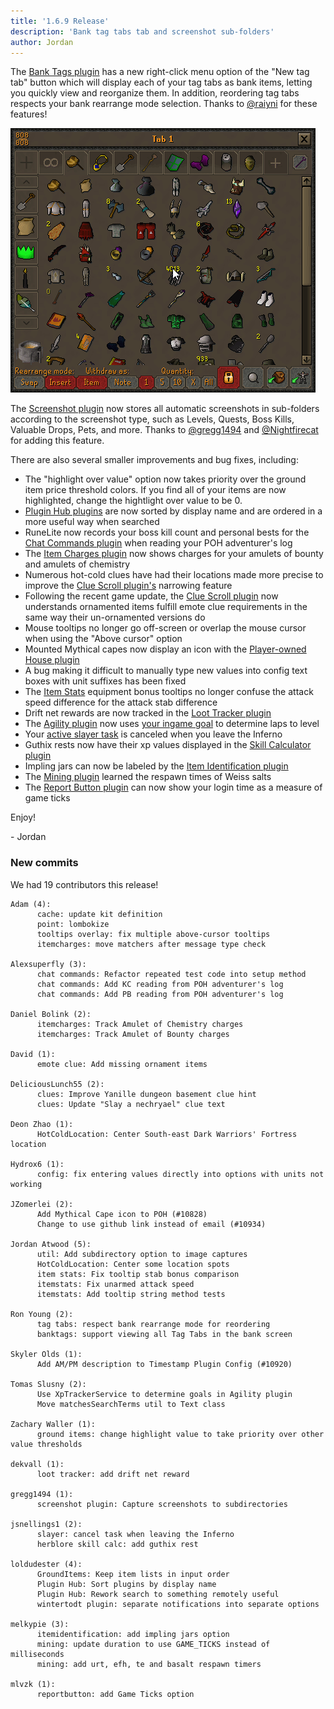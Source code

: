 ```yaml
---
title: '1.6.9 Release'
description: 'Bank tag tabs tab and screenshot sub-folders'
author: Jordan
---
```


The [Bank Tags plugin](https://github.com/runelite/runelite/wiki/Bank-Tags) has a new right-click
menu option of the "New tag tab" button which will display each of your tag tabs as bank items,
letting you quickly view and reorganize them. In addition, reordering tag tabs respects your bank
rearrange mode selection. Thanks to [@raiyni](https://github.com/raiyni) for these features!

![Bank tag tabs tab demonstration](/img/blog/1.6.9-Release/bank-tag-tabs-tab.gif)

The [Screenshot plugin](https://github.com/runelite/runelite/wiki/Screenshot) now stores all
automatic screenshots in sub-folders according to the screenshot type, such as Levels, Quests,
Boss Kills, Valuable Drops, Pets, and more. Thanks to [@gregg1494](https://github.com/gregg1494)
and [@Nightfirecat](https://github.com/nightfirecat) for adding this feature.

There are also several smaller improvements and bug fixes, including:

- The "highlight over value" option now takes priority over the ground item price threshold colors. If you find all of your items are now highlighted, change the hightlight over value to be 0.
- [Plugin Hub plugins](https://github.com/runelite/runelite/wiki/Information-about-the-Plugin-Hub)
  are now sorted by display name and are ordered in a more useful way when searched
- RuneLite now records your boss kill count and personal bests for the [Chat Commands
  plugin](https://github.com/runelite/runelite/wiki/Chat-Commands) when reading your POH
  adventurer's log
- The [Item Charges plugin](https://github.com/runelite/runelite/wiki/Item-Charges) now shows
  charges for your amulets of bounty and amulets of chemistry
- Numerous hot-cold clues have had their locations made more precise to improve the [Clue Scroll
  plugin's](https://github.com/runelite/runelite/wiki/Clue-Scroll) narrowing feature
- Following the recent game update, the [Clue Scroll
  plugin](https://github.com/runelite/runelite/wiki/Clue-Scroll) now understands ornamented items
  fulfill emote clue requirements in the same way their un-ornamented versions do
- Mouse tooltips no longer go off-screen or overlap the mouse cursor when using the "Above cursor"
  option
- Mounted Mythical capes now display an icon with the [Player-owned House
  plugin](https://github.com/runelite/runelite/wiki/Player-owned-House)
- A bug making it difficult to manually type new values into config text boxes with unit suffixes
  has been fixed
- The [Item Stats](https://github.com/runelite/runelite/wiki/Item-Stats) equipment bonus tooltips no
  longer confuse the attack speed difference for the attack stab difference
- Drift net rewards are now tracked in the [Loot Tracker
  plugin](https://github.com/runelite/runelite/wiki/Loot-Tracker)
- The [Agility plugin](https://github.com/runelite/runelite/wiki/Agility) now uses [your ingame
  goal](https://github.com/runelite/runelite/wiki/XP-Drop#goals) to determine laps to level
- Your [active slayer task](https://github.com/runelite/runelite/wiki/Slayer) is canceled when you
  leave the Inferno
- Guthix rests now have their xp values displayed in the [Skill Calculator
  plugin](https://github.com/runelite/runelite/wiki/Skill-Calculator)
- Impling jars can now be labeled by the [Item Identification
  plugin](https://github.com/runelite/runelite/wiki/Item-Identification)
- The [Mining plugin](https://github.com/runelite/runelite/wiki/Mining) learned the respawn times of
  Weiss salts
- The [Report Button plugin](https://github.com/runelite/runelite/wiki/Report-Button) can now show
  your login time as a measure of game ticks

Enjoy!

\- Jordan

### New commits

We had 19 contributors this release!

```
Adam (4):
      cache: update kit definition
      point: lombokize
      tooltips overlay: fix multiple above-cursor tooltips
      itemcharges: move matchers after message type check

Alexsuperfly (3):
      chat commands: Refactor repeated test code into setup method
      chat commands: Add KC reading from POH adventurer's log
      chat commands: Add PB reading from POH adventurer's log

Daniel Bolink (2):
      itemcharges: Track Amulet of Chemistry charges
      itemcharges: Track Amulet of Bounty charges

David (1):
      emote clue: Add missing ornament items

DeliciousLunch55 (2):
      clues: Improve Yanille dungeon basement clue hint
      clues: Update "Slay a nechryael" clue text

Deon Zhao (1):
      HotColdLocation: Center South-east Dark Warriors' Fortress location

Hydrox6 (1):
      config: fix entering values directly into options with units not working

JZomerlei (2):
      Add Mythical Cape icon to POH (#10828)
      Change to use github link instead of email (#10934)

Jordan Atwood (5):
      util: Add subdirectory option to image captures
      HotColdLocation: Center some location spots
      item stats: Fix tooltip stab bonus comparison
      itemstats: Fix unarmed attack speed
      itemstats: Add tooltip string method tests

Ron Young (2):
      tag tabs: respect bank rearrange mode for reordering
      banktags: support viewing all Tag Tabs in the bank screen

Skyler Olds (1):
      Add AM/PM description to Timestamp Plugin Config (#10920)

Tomas Slusny (2):
      Use XpTrackerService to determine goals in Agility plugin
      Move matchesSearchTerms util to Text class

Zachary Waller (1):
      ground items: change highlight value to take priority over other value thresholds

dekvall (1):
      loot tracker: add drift net reward

gregg1494 (1):
      screenshot plugin: Capture screenshots to subdirectories

jsnellings1 (2):
      slayer: cancel task when leaving the Inferno
      herblore skill calc: add guthix rest

loldudester (4):
      GroundItems: Keep item lists in input order
      Plugin Hub: Sort plugins by display name
      Plugin Hub: Rework search to something remotely useful
      wintertodt plugin: separate notifications into separate options

melkypie (3):
      itemidentification: add impling jars option
      mining: update duration to use GAME_TICKS instead of milliseconds
      mining: add urt, efh, te and basalt respawn timers

mlvzk (1):
      reportbutton: add Game Ticks option
```
